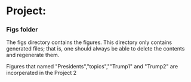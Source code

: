 # Project: 
### Figs folder

The figs directory contains the figures. This directory only contains generated files; that is, one should always be able to delete the contents and regenerate them.

Figures that named "Presidents","topics",""Trump1" and "Trump2" are incorperated in the Project 2
